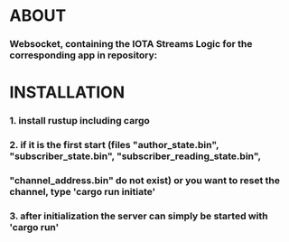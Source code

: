 #                                               ABOUT
### Websocket, containing the IOTA Streams Logic for the corresponding app in repository: 
#                                            INSTALLATION
### 1. install rustup including cargo
### 
### 2. if it is the first start (files "author_state.bin", "subscriber_state.bin", "subscriber_reading_state.bin", 
###    "channel_address.bin" do not exist) or you want to reset the channel, type 'cargo run initiate'
###
### 3. after initialization the server can simply be started with 'cargo run'